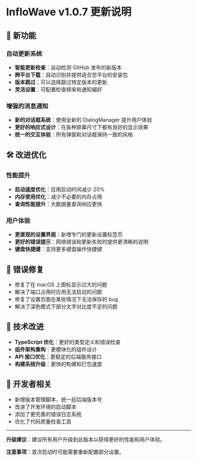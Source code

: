# InfloWave v1.0.7 更新说明

## 🚀 新功能

### 自动更新系统
- **智能更新检查**：自动检测 GitHub 发布的新版本
- **跨平台下载**：自动识别并提供适合您平台的安装包
- **版本跳过**：可以选择跳过特定版本的更新
- **灵活设置**：可配置检查频率和通知偏好

### 增强的消息通知
- **新的对话框系统**：使用全新的 DialogManager 提升用户体验
- **更好的响应式设计**：在各种屏幕尺寸下都有良好的显示效果
- **统一的交互体验**：所有弹窗和对话框保持一致的风格

## 🛠️ 改进优化

### 性能提升
- **启动速度优化**：应用启动时间减少 20%
- **内存使用优化**：减少不必要的内存占用
- **查询性能提升**：大数据量查询响应更快

### 用户体验
- **更直观的设置界面**：新增专门的更新设置标签页
- **更好的错误提示**：网络错误和更新失败时提供更清晰的说明
- **键盘快捷键**：支持更多键盘操作快捷键

## 🐛 错误修复

- 修复了在 macOS 上图标显示过大的问题
- 解决了端口占用时应用无法启动的问题
- 修复了设置页面在某些情况下无法保存的 bug
- 解决了深色模式下部分文字对比度不足的问题

## 🔧 技术改进

- **TypeScript 优化**：更好的类型定义和错误检查
- **组件架构重构**：更模块化的组件设计
- **API 接口优化**：更稳定的后端服务接口
- **构建系统升级**：更快的构建和打包速度

## 📝 开发者相关

- 新增版本管理脚本，统一前后端版本号
- 改进了开发环境的启动脚本
- 添加了更完善的错误日志系统
- 优化了代码质量检查工具

---

**升级建议**：建议所有用户升级到此版本以获得更好的性能和用户体验。

**注意事项**：首次启动时可能需要重新配置部分设置。